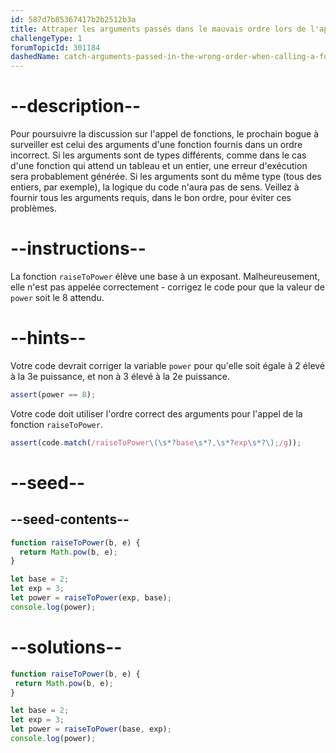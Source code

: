 ```yaml
---
id: 587d7b85367417b2b2512b3a
title: Attraper les arguments passés dans le mauvais ordre lors de l'appel d'une fonction
challengeType: 1
forumTopicId: 301184
dashedName: catch-arguments-passed-in-the-wrong-order-when-calling-a-function
---
```


# --description--

Pour poursuivre la discussion sur l'appel de fonctions, le prochain bogue à surveiller est celui des arguments d'une fonction fournis dans un ordre incorrect. Si les arguments sont de types différents, comme dans le cas d'une fonction qui attend un tableau et un entier, une erreur d'exécution sera probablement générée. Si les arguments sont du même type (tous des entiers, par exemple), la logique du code n'aura pas de sens. Veillez à fournir tous les arguments requis, dans le bon ordre, pour éviter ces problèmes.

# --instructions--

La fonction `raiseToPower` élève une base à un exposant. Malheureusement, elle n'est pas appelée correctement - corrigez le code pour que la valeur de `power` soit le 8 attendu.

# --hints--

Votre code devrait corriger la variable `power` pour qu'elle soit égale à 2 élevé à la 3e puissance, et non à 3 élevé à la 2e puissance.

```js
assert(power == 8);
```

Votre code doit utiliser l'ordre correct des arguments pour l'appel de la fonction `raiseToPower`.

```js
assert(code.match(/raiseToPower\(\s*?base\s*?,\s*?exp\s*?\);/g));
```

# --seed--

## --seed-contents--

```js
function raiseToPower(b, e) {
  return Math.pow(b, e);
}

let base = 2;
let exp = 3;
let power = raiseToPower(exp, base);
console.log(power);
```

# --solutions--

```js
function raiseToPower(b, e) {
 return Math.pow(b, e);
}

let base = 2;
let exp = 3;
let power = raiseToPower(base, exp);
console.log(power);
```
